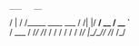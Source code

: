 
    ___   __                
   /   | / /_____  ____ ___ 
  / /| |/ __/ __ \/ __ `__ \
 / ___ / /_/ /_/ / / / / / /
/_/  |_\__/\____/_/ /_/ /_/ 
                            
